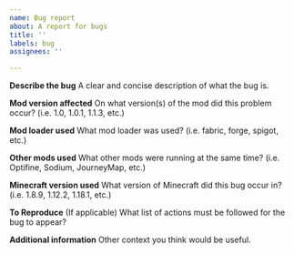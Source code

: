 ```yaml
---
name: Bug report
about: A report for bugs
title: ''
labels: bug
assignees: ''

---
```


**Describe the bug**
A clear and concise description of what the bug is.

**Mod version affected**
On what version(s) of the mod did this problem occur? (i.e. 1.0, 1.0.1, 1.1.3, etc.) 

**Mod loader used**
What mod loader was used? (i.e. fabric, forge, spigot, etc.)

**Other mods used**
What other mods were running at the same time? (i.e. Optifine, Sodium, JourneyMap, etc.)

**Minecraft version used**
What version of Minecraft did this bug occur in? (i.e. 1.8.9, 1.12.2, 1.18.1, etc.)

**To Reproduce** (If applicable)
What list of actions must be followed for the bug to appear?

**Additional information**
Other context you think would be useful.
